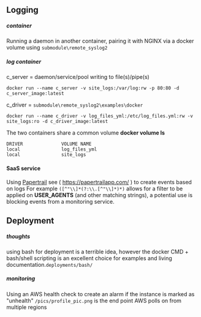 ## Logging

##### container
Running a daemon in another container, pairing it with NGINX via a docker volume
using `submodule\remote_syslog2`
##### log container
c_server = daemon/service/pool writing to file(s)/pipe(s)
    
    docker run --name c_server -v site_logs:/var/log:rw -p 80:80 -d c_server_image:latest

c_driver = `submodule\remote_syslog2\examples\docker`

    docker run --name c_driver -v log_files_yml:/etc/log_files.yml:rw -v site_logs:ro -d c_driver_image:latest

The two containers share a common volume **docker volume ls**

    DRIVER              VOLUME NAME
    local               log_files_yml
    local               site_logs

#### SaaS service
Using [Papertrail](https://papertrailapp.com/ "papertrailapp") see ( <https://papertrailapp.com/> ) to create events based on logs
For example `([^"\\]*(?:\\.[^"\\]*)*)` allows for a filter to be applied on **USER_AGENTS** (and other matching strings), a potential use is  blocking events from a monitoring service.

## Deployment

##### thoughts 
using bash for deployment is a terrible idea, however the docker CMD + bash/shell scripting is an excellent choice for examples and living documentation.`deployments/bash/`

##### monitoring
Using an AWS health check to create an alarm if the instance is marked as "unhealth"
`/pics/profile_pic.png` is the end point AWS polls on from multiple regions
